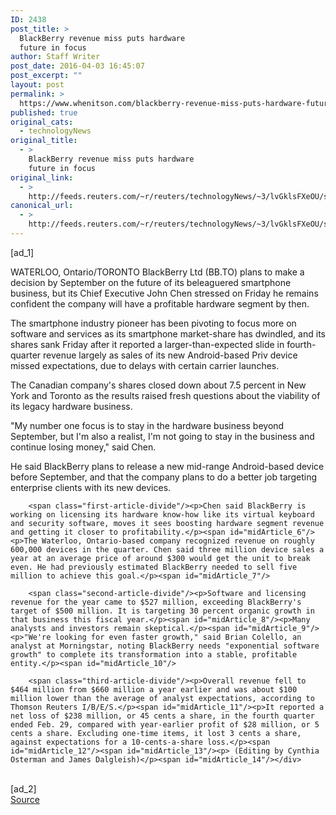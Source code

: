 ```yaml
---
ID: 2438
post_title: >
  BlackBerry revenue miss puts hardware
  future in focus
author: Staff Writer
post_date: 2016-04-03 16:45:07
post_excerpt: ""
layout: post
permalink: >
  https://www.whenitson.com/blackberry-revenue-miss-puts-hardware-future-in-focus/
published: true
original_cats:
  - technologyNews
original_title:
  - >
    BlackBerry revenue miss puts hardware
    future in focus
original_link:
  - >
    http://feeds.reuters.com/~r/reuters/technologyNews/~3/lvGklsFXeOU/story01.htm
canonical_url:
  - >
    http://feeds.reuters.com/~r/reuters/technologyNews/~3/lvGklsFXeOU/story01.htm
---
```

 [ad_1]
<br><div id="articleText">
<span id="midArticle_start"/>

<span id="midArticle_0"/><span class="focusParagraph" readability="6"><p><span class="articleLocation">WATERLOO, Ontario/TORONTO</span> BlackBerry Ltd (<span id="symbol_BB.TO_0">BB.TO</span>) plans to make a decision by September on the future of its beleaguered smartphone business, but its Chief Executive John Chen stressed on Friday he remains confident the company will have a profitable hardware segment by then.</p></span><span id="midArticle_1"/><p>The smartphone industry pioneer has been pivoting to focus more on software and services as its smartphone market-share has dwindled, and its shares sank Friday after it reported a larger-than-expected slide in fourth-quarter revenue largely as sales of its new Android-based Priv device missed expectations, due to delays with certain carrier launches.</p><span id="midArticle_2"/><p>The Canadian company's shares closed down about 7.5 percent in New York and Toronto as the results raised fresh questions about the viability of its legacy hardware business.</p><span id="midArticle_3"/><p>"My number one focus is to stay in the hardware business beyond September, but I'm also a realist, I'm not going to stay in the business and continue losing money," said Chen.</p><span id="midArticle_4"/><p>He said BlackBerry plans to release a new mid-range Android-based device before September, and that the company plans to do a better job targeting enterprise clients with its new devices.</p><span id="midArticle_5"/>
        
        <span class="first-article-divide"/><p>Chen said BlackBerry is working on licensing its hardware know-how like its virtual keyboard and security software, moves it sees boosting hardware segment revenue and getting it closer to profitability.</p><span id="midArticle_6"/><p>The Waterloo, Ontario-based company recognized revenue on roughly 600,000 devices in the quarter. Chen said three million device sales a year at an average price of around $300 would get the unit to break even. He had previously estimated BlackBerry needed to sell five million to achieve this goal.</p><span id="midArticle_7"/>
        
        <span class="second-article-divide"/><p>Software and licensing revenue for the year came to $527 million, exceeding BlackBerry's target of $500 million. It is targeting 30 percent organic growth in that business this fiscal year.</p><span id="midArticle_8"/><p>Many analysts and investors remain skeptical.</p><span id="midArticle_9"/><p>"We're looking for even faster growth," said Brian Colello, an analyst at Morningstar, noting BlackBerry needs "exponential software growth" to complete its transformation into a stable, profitable entity.</p><span id="midArticle_10"/>
        
        <span class="third-article-divide"/><p>Overall revenue fell to $464 million from $660 million a year earlier and was about $100 million lower than the average of analyst expectations, according to Thomson Reuters I/B/E/S.</p><span id="midArticle_11"/><p>It reported a net loss of $238 million, or 45 cents a share, in the fourth quarter ended Feb. 29, compared with year-earlier profit of $28 million, or 5 cents a share. Excluding one-time items, it lost 3 cents a share, against expectations for a 10-cents-a-share loss.</p><span id="midArticle_12"/><span id="midArticle_13"/><p> (Editing by Cynthia Osterman and James Dalgleish)</p><span id="midArticle_14"/></div>
<br>[ad_2]
<br><a href="http://feeds.reuters.com/~r/reuters/technologyNews/~3/lvGklsFXeOU/story01.htm">Source </a>